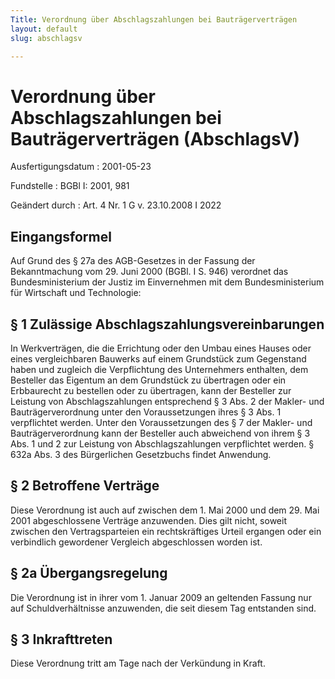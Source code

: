 ```yaml
---
Title: Verordnung über Abschlagszahlungen bei Bauträgerverträgen
layout: default
slug: abschlagsv

---
```


# Verordnung über Abschlagszahlungen bei Bauträgerverträgen (AbschlagsV)

Ausfertigungsdatum
:   2001-05-23

Fundstelle
:   BGBl I: 2001, 981

Geändert durch
:   Art. 4 Nr. 1 G v. 23.10.2008 I 2022



## Eingangsformel

Auf Grund des § 27a des AGB-Gesetzes in der Fassung der Bekanntmachung
vom 29. Juni 2000 (BGBl. I S. 946) verordnet das Bundesministerium der
Justiz im Einvernehmen mit dem Bundesministerium für Wirtschaft und
Technologie:


## § 1 Zulässige Abschlagszahlungsvereinbarungen

In Werkverträgen, die die Errichtung oder den Umbau eines Hauses oder
eines vergleichbaren Bauwerks auf einem Grundstück zum Gegenstand
haben und zugleich die Verpflichtung des Unternehmers enthalten, dem
Besteller das Eigentum an dem Grundstück zu übertragen oder ein
Erbbaurecht zu bestellen oder zu übertragen, kann der Besteller zur
Leistung von Abschlagszahlungen entsprechend § 3 Abs. 2 der Makler-
und Bauträgerverordnung unter den Voraussetzungen ihres § 3 Abs. 1
verpflichtet werden. Unter den Voraussetzungen des § 7 der Makler- und
Bauträgerverordnung kann der Besteller auch abweichend von ihrem § 3
Abs. 1 und 2 zur Leistung von Abschlagszahlungen verpflichtet werden.
§ 632a Abs. 3 des Bürgerlichen Gesetzbuchs findet Anwendung.


## § 2 Betroffene Verträge

Diese Verordnung ist auch auf zwischen dem 1. Mai 2000 und dem 29. Mai
2001 abgeschlossene Verträge anzuwenden. Dies gilt nicht, soweit
zwischen den Vertragsparteien ein rechtskräftiges Urteil ergangen oder
ein verbindlich gewordener Vergleich abgeschlossen worden ist.


## § 2a Übergangsregelung

Die Verordnung ist in ihrer vom 1. Januar 2009 an geltenden Fassung
nur auf Schuldverhältnisse anzuwenden, die seit diesem Tag entstanden
sind.


## § 3 Inkrafttreten

Diese Verordnung tritt am Tage nach der Verkündung in Kraft.

